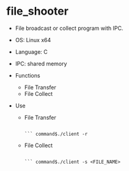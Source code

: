 # file_shooter
- File broadcast or collect program with IPC.
- OS: Linux x64
- Language: C
- IPC: shared memory

- Functions
	- File Transfer
	- File Collect

- Use
	- File Transfer
		``` command$./master -s <FILE_NAME>

		``` command$./client -r

	- File Collect
		``` command$./master -r

		``` command$./client -s <FILE_NAME>
